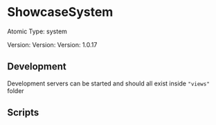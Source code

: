 # ShowcaseSystem

Atomic Type: system

Version: Version: Version: 1.0.17




## Development

Development servers can be started and should all exist inside `"views"` folder

## Scripts
